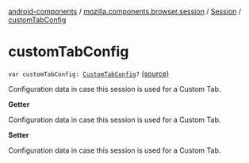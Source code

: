 [android-components](../../index.md) / [mozilla.components.browser.session](../index.md) / [Session](index.md) / [customTabConfig](./custom-tab-config.md)

# customTabConfig

`var customTabConfig: `[`CustomTabConfig`](../../mozilla.components.browser.session.tab/-custom-tab-config/index.md)`?` [(source)](https://github.com/mozilla-mobile/android-components/blob/master/components/browser/session/src/main/java/mozilla/components/browser/session/Session.kt#L199)

Configuration data in case this session is used for a Custom Tab.

**Getter**

Configuration data in case this session is used for a Custom Tab.

**Setter**

Configuration data in case this session is used for a Custom Tab.

